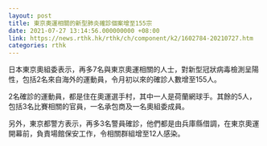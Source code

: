 ```yaml
---
layout: post
title: 東京奧運相關的新型肺炎確診個案增至155宗
date: 2021-07-27 13:14:56.000000000 +08:00
link: https://news.rthk.hk/rthk/ch/component/k2/1602784-20210727.htm
categories: rthk
---
```


日本東京奧組委表示，再多7名與東京奧運相關的人士，對新型冠狀病毒檢測呈陽性，包括2名來自海外的運動員，令月初以來的確診人數增至155人。

2名確診的運動員，都是住在奧運選手村，其中一人是荷蘭網球手。其餘的5人，包括3名比賽相關的官員，一名承包商及一名奧組委成員。

另外，東京都警方表示，再多3名警員確診，他們都是由兵庫縣借調，在東京奧運開幕前，負責場館保安工作，令相關群組增至12人感染。
